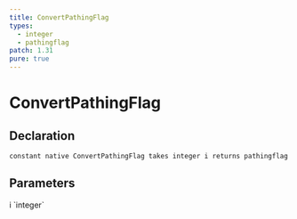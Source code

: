 ```yaml
---
title: ConvertPathingFlag
types:
  - integer
  - pathingflag
patch: 1.31
pure: true
---
```


# ConvertPathingFlag

## Declaration

```
constant native ConvertPathingFlag takes integer i returns pathingflag
```

## Parameters
<dl>
  <dt>i `integer`</dt>
  <dd></dd>
</dl>